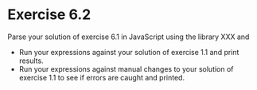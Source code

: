 # Exercise 6.2

Parse your solution of exercise 6.1 in JavaScript using the library XXX and

- Run your expressions against your solution of exercise 1.1 and print results.
- Run your expressions against manual changes to your solution of exercise 1.1 to see if errors are caught and printed.
